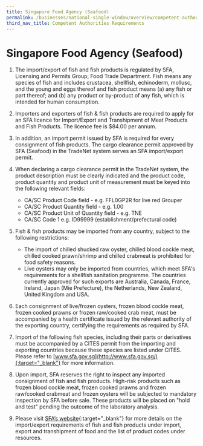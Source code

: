 ```yaml
---
title: Singapore Food Agency (Seafood)
permalink: /businesses/national-single-window/overview/competent-authorities-requirements/SFA-Seafood
third_nav_title: Competent Authorities Requirements
---
```



# Singapore Food Agency (Seafood)

1) The import/export of fish and fish products is regulated by SFA, Licensing and Permits Group, Food Trade Department. Fish means any species of fish and includes crustacea, shellfish, echinoderm, mollusc, and the young and eggs thereof and fish product means (a) any fish or part thereof; and (b) any product or by-product of any fish, which is intended for human consumption.

2) Importers and exporters of fish & fish products are required to apply for an SFA licence for Import/Export and Transhipment of Meat Products and Fish Products. The licence fee is $84.00 per annum.

3) In addition, an import permit issued by SFA is required for every consignment of fish products. The cargo clearance permit approved by SFA (Seafood) in the TradeNet system serves an SFA import/export permit.

4) When declaring a cargo clearance permit in the TradeNet system, the product description must be clearly indicated and the product code, product quantity and product unit of measurement must be keyed into the following relevant fields:

    -   CA/SC Product Code field - e.g. FFL0GP2R for live red Grouper
    -   CA/SC Product Quantity field - e.g. 1.00
    -   CA/SC Product Unit of Quantity field - e.g. TNE
    -   CA/SC Code 1 e.g. ID99999 (establishment/prefectural code)

5) Fish & fish products may be imported from any country, subject to the following restrictions:

    -   The import of chilled shucked raw oyster, chilled blood cockle meat, chilled cooked prawn/shrimp and chilled crabmeat is prohibited for food safety reasons.
    -   Live oysters may only be imported from countries, which meet SFA's requirements for a shellfish sanitation programme. The countries currently approved for such exports are Australia, Canada, France, Ireland, Japan (Mie Prefecture), the Netherlands, New Zealand, United Kingdom and USA.

6) Each consignment of live/frozen oysters, frozen blood cockle meat, frozen cooked prawns or frozen raw/cooked crab meat, must be accompanied by a health certificate issued by the relevant authority of the exporting country, certifying the requirements as required by SFA.

7) Import of the following fish species, including their parts or derivatives must be accompanied by a CITES permit from the importing and exporting countries because these species are listed under CITES. Please refer to  [www.sfa.gov.sg](http://www.sfa.gov.sg/){:target="_blank"}  for more information.

8) Upon import, SFA reserves the right to inspect any imported consignment of fish and fish products. High-risk products such as frozen blood cockle meat, frozen cooked prawns and frozen raw/cooked crabmeat and frozen oysters will be subjected to mandatory inspection by SFA before sale. These products will be placed on "hold and test" pending the outcome of the laboratory analysis.

9) Please visit  [SFA’s website](https://www.sfa.gov.sg/){:target="_blank"} for more details on the import/export requirements of fish and fish products under import, export and transhipment of food and the list of product codes under resources.
